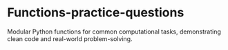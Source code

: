 # Functions-practice-questions
Modular Python functions for common computational tasks, demonstrating clean code and real-world problem-solving.
